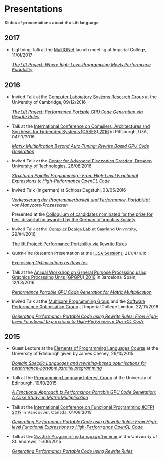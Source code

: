 # Presentations
Slides of presentations about the Lift language

## 2017

- Lightning Talk at the [MaRIONet](http://manycore.org.uk/) launch meeting at Imperial College, 11/01/2017

  [*The Lift Project: Where High-Level Programming Meets Performance Portability*](https://github.com/lift-project/presentations/blob/master/2017/MaRIONet-launch-2017.pdf)

## 2016

- Invited Talk at the [Computer Laboratory Systems Research Group](https://www.cl.cam.ac.uk/research/srg/) at the University of Cambridge, 09/12/2016

  [*The Lift Project: Performance Portable GPU Code Generation via Rewrite Rules*](https://github.com/lift-project/presentations/blob/master/2016/Cambridge-2016.pdf)

- Talk at the [International Conference on Compilers, Architectures and Synthesis for Embedded Systems (CASES) 2016](http://www.esweek.org/cases/about) in Pittsburgh, USA, 04/10/2016

  [*Matrix Multiplication Beyond Auto-Tuning: Rewrite Based GPU Code Generation*](https://github.com/lift-project/presentations/blob/master/2016/CASES-2016.pdf)

- Invited Talk at the [Center for Advanced Electronics Dresden, Dresden University of Technologies](https://www.cfaed.tu-dresden.de/), 26/08/2016

  [*Structured Parallel Programming - From High-Level Functional Expressions to High-Performance OpenCL Code*](https://github.com/lift-project/presentations/blob/master/2016/TUDresden-2016.pdf)

- Invited Talk (in german) at Schloss Dagstuhl, 03/05/2016

  [*Verbesserung der Programmierbarkeit und Performance-Portabilität von Manycore-Prozessoren*](https://github.com/lift-project/presentations/blob/master/2016/Dagstuhl-2016.pdf)

  Presented at the [Colloquium of candidates nominated for the prize for best dissertation awarded by the German Informatics Society](https://www.dagstuhl.de/en/program/calendar/evhp/?semnr=16183)

- Invited Talk at the [Compiler Design Lab](http://compilers.cs.uni-saarland.de/) at Saarland University, 29/04/2016

  [The lift Project: Performance Portability via Rewrite Rules](https://github.com/lift-project/presentations/blob/master/2016/SaarlandUniversity-2016.pdf)

- Quick-Fire Research Presentation at the [ICSA Sessions](http://homepages.inf.ed.ac.uk/mic/ICSASessions/), 21/04/1016

  [*Expressing Optimisations as Rewrites*](https://github.com/lift-project/presentations/blob/master/2016/ICSA-2016.pdf)

- Talk at the [Annual Workshop on General Purpose Processing using Graphics Processing Units (GPGPU) 2016](http://conf.researchr.org/track/PPoPP-2016/GPGPU-2016-papers) in Barcelona, Spain, 12/03/2016

  [*Performance Portable GPU Code Generation for Matrix Multiplication*](https://github.com/lift-project/presentations/blob/master/2016/GPGPU-2016.pdf)

- Invited Talk at the [Multicore Programming Group](http://multicore.doc.ic.ac.uk/) and the [Software Performance Optimisation Group](https://spo.doc.ic.ac.uk) at Imperial College London, 22/01/2016

  [*Generating Performance Portable Code using Rewrite Rules: From High-Level Functional Expressions to High-Performance OpenCL Code*](https://github.com/lift-project/presentations/blob/master/2016/ImperialCollegeLondon-2016.pdf)

## 2015

- Guest Lecture at the [Elements of Programming Languages Course](http://www.inf.ed.ac.uk/teaching/courses/epl/index-2015.html) at the University of Edinburgh given by James Cheney, 26/10/2015
	
	[*Domain Specific Languages and rewriting-based optimisations for performance-portable parallel programming*](https://github.com/lift-project/presentations/blob/master/2015/EPLGuestLecture-2015.pdf)

- Talk at the [Programming Language Interest Group](https://www.wiki.ed.ac.uk/display/prolan/Programming+Languages+Interest+Group) at the University of Edinburgh, 19/10/2015

  [*A Functional Approach to Performance Portable GPU Code Generation: A Case Study on Matrix Multiplication*](https://github.com/lift-project/presentations/blob/master/2015/PLInG-2015.pdf)

- Talk at the [International Conference on Functional Programming (ICFP) 2015](http://icfpconference.org/icfp2015/) in Vancouver, Canada, 01/09/2015

  [*Generating Performance Portable Code using Rewrite Rules: From High-level Functional Expressions to High-Performance OpenCL Code*](https://github.com/lift-project/presentations/blob/master/2015/ICFP-2015.pdf)

- Talk at the [Scottish Programming Language Seminar](https://ff32.host.cs.st-andrews.ac.uk/spls/) at the University of St. Andrews, 15/06/2015

  [*Generating Performance Portable Code using Rewrite Rules*](https://github.com/lift-project/presentations/blob/master/2015/SPLS-2015.pdf)
